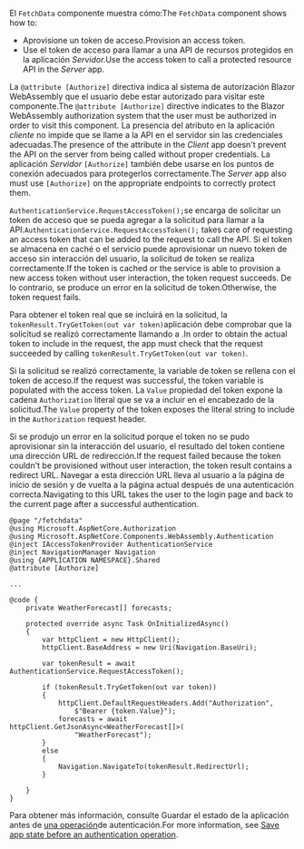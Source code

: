 <span data-ttu-id="77619-101">El `FetchData` componente muestra cómo:</span><span class="sxs-lookup"><span data-stu-id="77619-101">The `FetchData` component shows how to:</span></span>

* <span data-ttu-id="77619-102">Aprovisione un token de acceso.</span><span class="sxs-lookup"><span data-stu-id="77619-102">Provision an access token.</span></span>
* <span data-ttu-id="77619-103">Use el token de acceso para llamar a una API de recursos protegidos en la aplicación *Servidor.*</span><span class="sxs-lookup"><span data-stu-id="77619-103">Use the access token to call a protected resource API in the *Server* app.</span></span>

<span data-ttu-id="77619-104">La `@attribute [Authorize]` directiva indica al sistema de autorización Blazor WebAssembly que el usuario debe estar autorizado para visitar este componente.</span><span class="sxs-lookup"><span data-stu-id="77619-104">The `@attribute [Authorize]` directive indicates to the Blazor WebAssembly authorization system that the user must be authorized in order to visit this component.</span></span> <span data-ttu-id="77619-105">La presencia del atributo en la aplicación *cliente* no impide que se llame a la API en el servidor sin las credenciales adecuadas.</span><span class="sxs-lookup"><span data-stu-id="77619-105">The presence of the attribute in the *Client* app doesn't prevent the API on the server from being called without proper credentials.</span></span> <span data-ttu-id="77619-106">La aplicación *Servidor* `[Authorize]` también debe usarse en los puntos de conexión adecuados para protegerlos correctamente.</span><span class="sxs-lookup"><span data-stu-id="77619-106">The *Server* app also must use `[Authorize]` on the appropriate endpoints to correctly protect them.</span></span>

<span data-ttu-id="77619-107">`AuthenticationService.RequestAccessToken();`se encarga de solicitar un token de acceso que se pueda agregar a la solicitud para llamar a la API.</span><span class="sxs-lookup"><span data-stu-id="77619-107">`AuthenticationService.RequestAccessToken();` takes care of requesting an access token that can be added to the request to call the API.</span></span> <span data-ttu-id="77619-108">Si el token se almacena en caché o el servicio puede aprovisionar un nuevo token de acceso sin interacción del usuario, la solicitud de token se realiza correctamente.</span><span class="sxs-lookup"><span data-stu-id="77619-108">If the token is cached or the service is able to provision a new access token without user interaction, the token request succeeds.</span></span> <span data-ttu-id="77619-109">De lo contrario, se produce un error en la solicitud de token.</span><span class="sxs-lookup"><span data-stu-id="77619-109">Otherwise, the token request fails.</span></span>

<span data-ttu-id="77619-110">Para obtener el token real que se incluirá en la solicitud, la `tokenResult.TryGetToken(out var token)`aplicación debe comprobar que la solicitud se realizó correctamente llamando a .</span><span class="sxs-lookup"><span data-stu-id="77619-110">In order to obtain the actual token to include in the request, the app must check that the request succeeded by calling `tokenResult.TryGetToken(out var token)`.</span></span> 

<span data-ttu-id="77619-111">Si la solicitud se realizó correctamente, la variable de token se rellena con el token de acceso.</span><span class="sxs-lookup"><span data-stu-id="77619-111">If the request was successful, the token variable is populated with the access token.</span></span> <span data-ttu-id="77619-112">La `Value` propiedad del token expone la cadena `Authorization` literal que se va a incluir en el encabezado de la solicitud.</span><span class="sxs-lookup"><span data-stu-id="77619-112">The `Value` property of the token exposes the literal string to include in the `Authorization` request header.</span></span>

<span data-ttu-id="77619-113">Si se produjo un error en la solicitud porque el token no se pudo aprovisionar sin la interacción del usuario, el resultado del token contiene una dirección URL de redirección.</span><span class="sxs-lookup"><span data-stu-id="77619-113">If the request failed because the token couldn't be provisioned without user interaction, the token result contains a redirect URL.</span></span> <span data-ttu-id="77619-114">Navegar a esta dirección URL lleva al usuario a la página de inicio de sesión y de vuelta a la página actual después de una autenticación correcta.</span><span class="sxs-lookup"><span data-stu-id="77619-114">Navigating to this URL takes the user to the login page and back to the current page after a successful authentication.</span></span>

```razor
@page "/fetchdata"
@using Microsoft.AspNetCore.Authorization
@using Microsoft.AspNetCore.Components.WebAssembly.Authentication
@inject IAccessTokenProvider AuthenticationService
@inject NavigationManager Navigation
@using {APPLICATION NAMESPACE}.Shared
@attribute [Authorize]

...

@code {
    private WeatherForecast[] forecasts;

    protected override async Task OnInitializedAsync()
    {
        var httpClient = new HttpClient();
        httpClient.BaseAddress = new Uri(Navigation.BaseUri);

        var tokenResult = await AuthenticationService.RequestAccessToken();

        if (tokenResult.TryGetToken(out var token))
        {
            httpClient.DefaultRequestHeaders.Add("Authorization", 
                $"Bearer {token.Value}");
            forecasts = await httpClient.GetJsonAsync<WeatherForecast[]>(
                "WeatherForecast");
        }
        else
        {
            Navigation.NavigateTo(tokenResult.RedirectUrl);
        }

    }
}
```

<span data-ttu-id="77619-115">Para obtener más información, consulte Guardar el estado de la aplicación antes de [una operación](xref:security/blazor/webassembly/additional-scenarios#save-app-state-before-an-authentication-operation)de autenticación.</span><span class="sxs-lookup"><span data-stu-id="77619-115">For more information, see [Save app state before an authentication operation](xref:security/blazor/webassembly/additional-scenarios#save-app-state-before-an-authentication-operation).</span></span>
